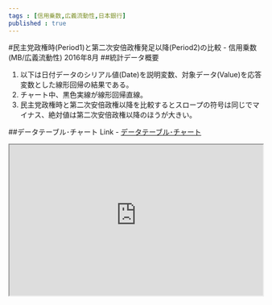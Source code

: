 ```yaml
--- 
tags : [信用乗数,広義流動性,日本銀行] 
published : true
---
```

#民主党政権時(Period1)と第二次安倍政権発足以降(Period2)の比較 - 信用乗数(MB/広義流動性) 2016年8月
##統計データ概要
1. 以下は日付データのシリアル値(Date)を説明変数、対象データ(Value)を応答変数とした線形回帰の結果である。
1. チャート中、黒色実線が線形回帰直線。
1. 民主党政権時と第二次安倍政権以降を比較するとスロープの符号は同じでマイナス、絶対値は第二次安倍政権以降のほうが大きい。



##データテーブル･チャート
Link - [データテーブル･チャート](http://knowledgevault.saecanet.com/charts/am-consulting.co.jp-2016-09-09-11-25-25.html)

<iframe src="http://knowledgevault.saecanet.com/charts/am-consulting.co.jp-2016-09-09-11-25-25.html" width="100%" height="300px"></iframe>